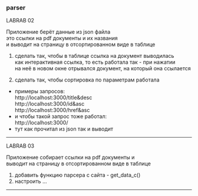 ### parser  

LABRAB 02  

Приложение берёт данные из json файла  
это ссылки на pdf документы и их названия  
и выводит на страницу в отсортированном виде в таблице  

1) сделать так, чтобы в таблице ссылка на документ выводилась  
как интерактивная ссылка, то есть работала так - при нажатии  
на неё в новом окне отрывался документ, на который она ссылается  

2) сделать так, чтобы сортировка по параметрам работала  

- примеры запросов:  
http://localhost:3000/title&desc  
http://localhost:3000/id&asc  
http://localhost:3000/href&asc  
- и чтобы такой запрос тоже работал:  
http://localhost:3000/  
- тут как прочитал из json так и выводит  

---  

LABRAB 03  

Приложение собирает ссылки на pdf документы и  
выводит на страницу в отсортированном виде в таблице  

1) добавить функцию парсера с сайта - get_data_c()  
2) настроить  ...  

---  
